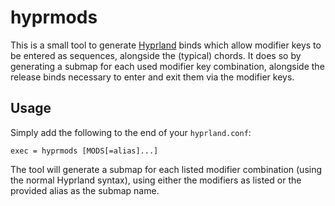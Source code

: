 # hyprmods

This is a small tool to generate [Hyprland](https://hypr.land) binds which allow
modifier keys to be entered as sequences, alongside the (typical) chords. It
does so by generating a submap for each used modifier key combination, alongside
the release binds necessary to enter and exit them via the modifier keys.

## Usage

Simply add the following to the end of your `hyprland.conf`:

```
exec = hyprmods [MODS[=alias]...]
```

The tool will generate a submap for each listed modifier combination (using the
normal Hyprland syntax), using either the modifiers as listed or the provided
alias as the submap name.
